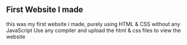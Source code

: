 ## First Website I made
this was my first website i made, purely using HTML & CSS without any JavaScript
Use any compiler and upload the html & css files to view the website
